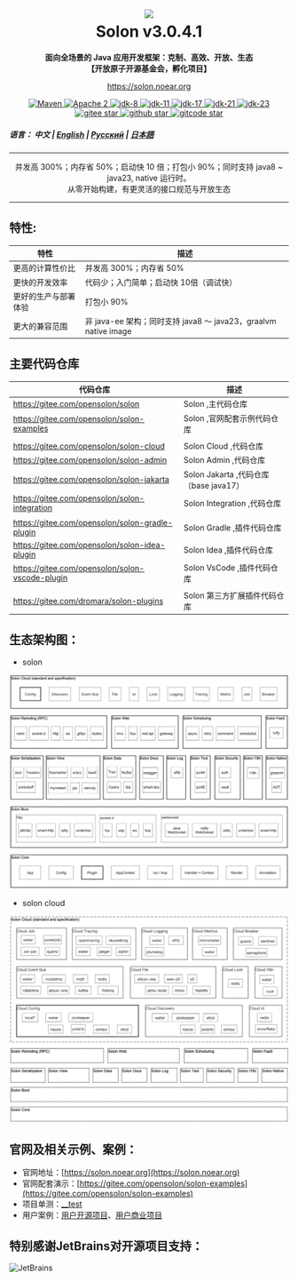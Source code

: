 <h1 align="center" style="text-align:center;">
<img src="solon_icon.png" width="128" />
<br />
Solon v3.0.4.1
</h1>
<p align="center">
	<strong>面向全场景的 Java 应用开发框架：克制、高效、开放、生态</strong>
    <br/>
    <strong>【开放原子开源基金会，孵化项目】</strong>
</p>
<p align="center">
	<a href="https://solon.noear.org/">https://solon.noear.org</a>
</p>

<p align="center">
    <a target="_blank" href="https://central.sonatype.com/search?q=org.noear%3Asolon-parent">
        <img src="https://img.shields.io/maven-central/v/org.noear/solon.svg?label=Maven%20Central" alt="Maven" />
    </a>
    <a target="_blank" href="LICENSE">
		<img src="https://img.shields.io/:License-Apache2-blue.svg" alt="Apache 2" />
	</a>
    <a target="_blank" href="https://www.oracle.com/java/technologies/javase/javase-jdk8-downloads.html">
		<img src="https://img.shields.io/badge/JDK-8-green.svg" alt="jdk-8" />
	</a>
    <a target="_blank" href="https://www.oracle.com/java/technologies/javase/jdk11-archive-downloads.html">
		<img src="https://img.shields.io/badge/JDK-11-green.svg" alt="jdk-11" />
	</a>
    <a target="_blank" href="https://www.oracle.com/java/technologies/javase/jdk17-archive-downloads.html">
		<img src="https://img.shields.io/badge/JDK-17-green.svg" alt="jdk-17" />
	</a>
    <a target="_blank" href="https://www.oracle.com/java/technologies/javase/jdk21-archive-downloads.html">
		<img src="https://img.shields.io/badge/JDK-21-green.svg" alt="jdk-21" />
	</a>
    <a target="_blank" href="https://www.oracle.com/java/technologies/javase/jdk23-archive-downloads.html">
		<img src="https://img.shields.io/badge/JDK-23-green.svg" alt="jdk-23" />
	</a>
    <br />
    <a target="_blank" href='https://gitee.com/opensolon/solon/stargazers'>
		<img src='https://gitee.com/opensolon/solon/badge/star.svg' alt='gitee star'/>
	</a>
    <a target="_blank" href='https://github.com/opensolon/solon/stargazers'>
		<img src="https://img.shields.io/github/stars/opensolon/solon.svg?style=flat&logo=github" alt="github star"/>
	</a>
    <a target="_blank" href='https://gitcode.com/opensolon/solon/star'>
		<img src='https://gitcode.com/opensolon/solon/star/badge.svg' alt='gitcode star'/>
	</a>
</p>


##### 语言： 中文 | [English](README_EN.md) | [Русский](README_RU.md) | [日本語](README_JP.md)

<hr />

<p align="center">
并发高 300%；内存省 50%；启动快 10 倍；打包小 90%；同时支持 java8 ~ java23, native 运行时。
<br/>
从零开始构建，有更灵活的接口规范与开放生态
</p>

<hr />

## 特性:

| 特性      | 描述                                                    | 
|---------|-------------------------------------------------------| 
| 更高的计算性价比 | 并发高 300%；内存省 50%                                      |
| 更快的开发效率 | 代码少；入门简单；启动快 10倍（调试快）                              |
| 更好的生产与部署体验 | 打包小 90%                                               |
| 更大的兼容范围 | 非 java-ee 架构；同时支持 java8 ～ java23，graalvm native image |


## 主要代码仓库


| 代码仓库                                            | 描述                               | 
|-------------------------------------------------|----------------------------------| 
| https://gitee.com/opensolon/solon               | Solon ,主代码仓库                     | 
| https://gitee.com/opensolon/solon-examples      | Solon ,官网配套示例代码仓库                |
|                                                 |                                  |
| https://gitee.com/opensolon/solon-cloud         | Solon Cloud ,代码仓库                | 
| https://gitee.com/opensolon/solon-admin         | Solon Admin ,代码仓库                | 
| https://gitee.com/opensolon/solon-jakarta       | Solon Jakarta ,代码仓库（base java17） | 
| https://gitee.com/opensolon/solon-integration   | Solon Integration ,代码仓库          | 
|                                                 |                                  |
| https://gitee.com/opensolon/solon-gradle-plugin | Solon Gradle ,插件代码仓库             | 
| https://gitee.com/opensolon/solon-idea-plugin   | Solon Idea ,插件代码仓库               | 
| https://gitee.com/opensolon/solon-vscode-plugin | Solon VsCode ,插件代码仓库             | 
|                                                 |                                  |
| https://gitee.com/dromara/solon-plugins         | Solon 第三方扩展插件代码仓库                | 


## 生态架构图：

* solon

<img src="solon_schema.png" width="700" />

* solon cloud

<img src="solon_cloud_schema.png" width="700" />


## 官网及相关示例、案例：

* 官网地址：[https://solon.noear.org](https://solon.noear.org)
* 官网配套演示：[https://gitee.com/opensolon/solon-examples](https://gitee.com/opensolon/solon-examples)
* 项目单测：[__test](./__test/) 
* 用户案例：[用户开源项目](https://solon.noear.org/article/555)、[用户商业项目](https://solon.noear.org/article/cases)

## 特别感谢JetBrains对开源项目支持：

<a href="https://jb.gg/OpenSourceSupport">
  <img src="https://user-images.githubusercontent.com/8643542/160519107-199319dc-e1cf-4079-94b7-01b6b8d23aa6.png" align="left" height="100" width="100"  alt="JetBrains">
</a>

